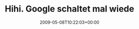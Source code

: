 ---
retweeted: false
source: <a href="http://twitter.com" rel="nofollow">Twitter Web Client</a>
entities:
  hashtags:
  - text: gmail
    indices:
    - '50'
    - '56'
  symbols: []
  user_mentions: []
  urls: []
display_text_range:
- '0'
- '56'
favorite_count: '0'
id_str: '1736333124'
truncated: false
retweet_count: '0'
id: '1736333124'
created_at: Fri May 08 10:22:03 +0000 2009
favorited: false
full_text: 'Hihi. Google schaltet mal wieder das Internet ab. #gmail'
lang: de
tags:
- gmail
- pesos:twitter
date: '2009-05-08T10:22:03+00:00'
src: https://twitter.com/bascht/status/1736333124
original_url: https://twitter.com/bascht/status/1736333124
type: twitter_tweet
text: 'Hihi. Google schaltet mal wieder das Internet ab. #gmail'
title: Hihi. Google schaltet mal wiede

---